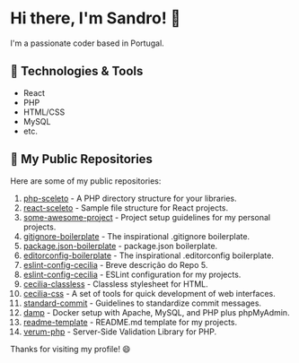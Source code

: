 # Hi there, I'm Sandro! 👋

I'm a passionate coder based in Portugal.

## 🔧 Technologies & Tools

- React
- PHP
- HTML/CSS
- MySQL
- etc.

## 📂 My Public Repositories

Here are some of my public repositories:

1. [php-sceleto](https://github.com/SandroMiguel/php-sceleto) - A PHP directory structure for your libraries.
2. [react-sceleto](https://github.com/SandroMiguel/react-sceleto) - Sample file structure for React projects.
3. [some-awesome-project](https://github.com/SandroMiguel/some-awesome-project) - Project setup guidelines for my personal projects.
4. [gitignore-boilerplate](https://github.com/SandroMiguel/gitignore-boilerplate) - The inspirational .gitignore boilerplate.
5. [package.json-boilerplate](https://github.com/SandroMiguel/package.json-boilerplate) - package.json boilerplate.
6. [editorconfig-boilerplate](https://github.com/SandroMiguel/editorconfig-boilerplate) - The inspirational .editorconfig boilerplate.
7. [eslint-config-cecilia](https://github.com/SandroMiguel/eslint-config-cecilia) - Breve descrição do Repo 5.
8. [eslint-config-cecilia](https://github.com/SandroMiguel/eslint-config-cecilia) - ESLint configuration for my projects.
9. [cecilia-classless](https://github.com/SandroMiguel/cecilia-classless) - Classless stylesheet for HTML.
10. [cecilia-css](https://github.com/SandroMiguel/cecilia-css) - A set of tools for quick development of web interfaces.
11. [standard-commit](https://github.com/SandroMiguel/standard-commit) - Guidelines to standardize commit messages.
12. [damp](https://github.com/SandroMiguel/damp) - Docker setup with Apache, MySQL, and PHP plus phpMyAdmin.
13. [readme-template](https://github.com/SandroMiguel/readme-template) - README.md template for my projects.
14. [verum-php](https://github.com/SandroMiguel/verum-php) - Server-Side Validation Library for PHP.


Thanks for visiting my profile! 😄

<!--
**SandroMiguel/SandroMiguel** is a ✨ _special_ ✨ repository because its `README.md` (this file) appears on your GitHub profile.

Here are some ideas to get you started:

- 🔭 I’m currently working on ...
- 🌱 I’m currently learning ...
- 👯 I’m looking to collaborate on ...
- 🤔 I’m looking for help with ...
- 💬 Ask me about ...
- 📫 How to reach me: ...
- 😄 Pronouns: ...
- ⚡ Fun fact: ...
-->
